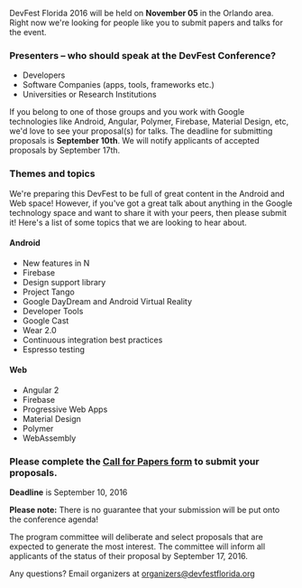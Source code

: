 DevFest Florida 2016 will be held on **November 05** in the Orlando area.
Right now we're looking for people like you to submit papers and talks for the event.


### Presenters – who should speak at the DevFest Conference?

* Developers
* Software Companies (apps, tools, frameworks etc.)
* Universities or Research Institutions

If you belong to one of those groups and you work with Google technologies like Android, Angular, Polymer, Firebase, Material Design, etc,
we'd love to see your proposal(s) for talks. The deadline for submitting proposals is **September 10th**.
We will notify applicants of accepted proposals by September 17th.
<br/>

### Themes and topics

We're preparing this DevFest to be full of great content in the Android and Web space!
However, if you've got a great talk about anything in the Google technology space and want to share it with your peers, then please submit it!
Here's a list of some topics that we are looking to hear about.

#### Android

* New features in N
* Firebase
* Design support library
* Project Tango
* Google DayDream and Android Virtual Reality
* Developer Tools
* Google Cast
* Wear 2.0
* Continuous integration best practices
* Espresso testing

#### Web

* Angular 2
* Firebase
* Progressive Web Apps
* Material Design
* Polymer
* WebAssembly


### Please complete the [Call for Papers form](https://docs.google.com/forms/d/e/1FAIpQLScazTHAxh4Fe0aOHDYqQmTzVGngDLxNE0AXgLvpRoC3R1Tb5g/viewform) to submit your proposals.

**Deadline** is September 10, 2016

**Please note:** There is no guarantee that your submission will be put onto the conference agenda!<br/>

The program committee will deliberate and select proposals that are expected to generate the most interest.
The committee will inform all applicants of the status of their proposal by September 17, 2016.<br/>

Any questions? Email organizers at [organizers@devfestflorida.org](mailto:organizers@devfestflorida.org)
